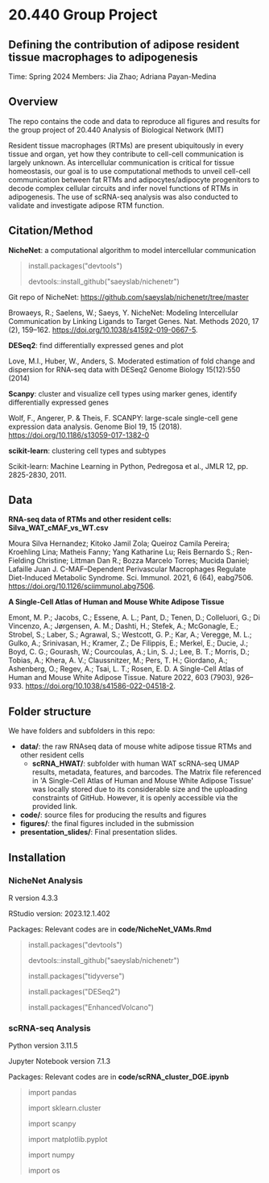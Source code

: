 # 20.440 Group Project
## Defining the contribution of adipose resident tissue macrophages to adipogenesis
Time: Spring 2024
Members: Jia Zhao; Adriana Payan-Medina

## Overview

The repo contains the code and data to reproduce all figures and results for the group project of 20.440 Analysis of Biological Network (MIT)

Resident tissue macrophages (RTMs) are present ubiquitously in every tissue and organ, yet how they contribute to cell-cell communication is largely unknown. As intercellular communication is critical for tissue homeostasis, our goal is to use computational methods to unveil cell-cell communication between fat RTMs and adipocytes/adipocyte progenitors to decode complex cellular circuits and infer novel functions of RTMs in adipogenesis. The use of scRNA-seq analysis was also conducted to validate and investigate adipose RTM function. 

## Citation/Method

**NicheNet**: a computational algorithm to model intercellular communication

> install.packages("devtools")
> 
> devtools::install_github("saeyslab/nichenetr")

Git repo of NicheNet: https://github.com/saeyslab/nichenetr/tree/master

Browaeys, R.; Saelens, W.; Saeys, Y. NicheNet: Modeling Intercellular Communication by Linking Ligands to Target Genes. Nat. Methods 2020, 17 (2), 159–162. https://doi.org/10.1038/s41592-019-0667-5.

**DESeq2**: find differentially expressed genes and plot

Love, M.I., Huber, W., Anders, S. Moderated estimation of fold change and dispersion for RNA-seq data with DESeq2 Genome Biology 15(12):550 (2014)

**Scanpy**: cluster and visualize cell types using marker genes, identify differentially expressed genes 

Wolf, F., Angerer, P. & Theis, F. SCANPY: large-scale single-cell gene expression data analysis. Genome Biol 19, 15 (2018). https://doi.org/10.1186/s13059-017-1382-0

**scikit-learn**: clustering cell types and subtypes

Scikit-learn: Machine Learning in Python, Pedregosa et al., JMLR 12, pp. 2825-2830, 2011.


## Data

**RNA-seq data of RTMs and other resident cells: Silva_WAT_cMAF_vs_WT.csv** 

Moura Silva Hernandez; Kitoko Jamil Zola; Queiroz Camila Pereira; Kroehling Lina; Matheis Fanny; Yang Katharine Lu; Reis Bernardo S.; Ren-Fielding Christine; Littman Dan R.; Bozza Marcelo Torres; Mucida Daniel; Lafaille Juan J. C-MAF–Dependent Perivascular Macrophages Regulate Diet-Induced Metabolic Syndrome. Sci. Immunol. 2021, 6 (64), eabg7506. https://doi.org/10.1126/sciimmunol.abg7506.


**A Single-Cell Atlas of Human and Mouse White Adipose Tissue**

Emont, M. P.; Jacobs, C.; Essene, A. L.; Pant, D.; Tenen, D.; Colleluori, G.; Di Vincenzo, A.; Jørgensen, A. M.; Dashti, H.; Stefek, A.; McGonagle, E.; Strobel, S.; Laber, S.; Agrawal, S.; Westcott, G. P.; Kar, A.; Veregge, M. L.; Gulko, A.; Srinivasan, H.; Kramer, Z.; De Filippis, E.; Merkel, E.; Ducie, J.; Boyd, C. G.; Gourash, W.; Courcoulas, A.; Lin, S. J.; Lee, B. T.; Morris, D.; Tobias, A.; Khera, A. V.; Claussnitzer, M.; Pers, T. H.; Giordano, A.; Ashenberg, O.; Regev, A.; Tsai, L. T.; Rosen, E. D. A Single-Cell Atlas of Human and Mouse White Adipose Tissue. Nature 2022, 603 (7903), 926–933. https://doi.org/10.1038/s41586-022-04518-2.

## Folder structure


We have folders and subfolders in this repo:

- **data/**: the raw RNAseq data of mouse white adipose tissue RTMs and other resident cells
  - **scRNA_HWAT/**: subfolder with human WAT scRNA-seq UMAP results, metadata, features, and barcodes. The Matrix file referenced in 'A Single-Cell Atlas of Human and Mouse White Adipose Tissue' was locally stored due to its considerable size and the uploading constraints of GitHub. However, it is openly accessible via the provided link.
- **code/**: source files for producing the results and figures
- **figures/**: the final figures included in the submission 
- **presentation_slides/**: Final presentation slides.

## Installation

### NicheNet Analysis


R version 4.3.3

RStudio version: 2023.12.1.402

Packages: Relevant codes are in **code/NicheNet_VAMs.Rmd**

> install.packages("devtools")
> 
> devtools::install_github("saeyslab/nichenetr")
> 
> install.packages("tidyverse")
> 
> install.packages("DESeq2")
> 
> install.packages("EnhancedVolcano")

### scRNA-seq Analysis

Python version 3.11.5

 Jupyter Notebook version 7.1.3

 Packages: Relevant codes are in **code/scRNA_cluster_DGE.ipynb**

> import pandas
> 
> import sklearn.cluster
> 
> import scanpy
>
> import matplotlib.pyplot
> 
> import numpy
> 
> import os

